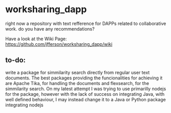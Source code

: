 # worksharing_dapp
right now a repository with text refference for DAPPs related to collaborative work. do you have any recommendations?

Have a look at the Wiki Page: https://github.com/jfferson/worksharing_dapp/wiki

## to-do:

write a package for simmilarity search directly from regular user text documents.
The best packages providing the funcionalities for achieving it are Apache Tika, for handling the documents and flexsearch, for the simmilarity search.
On my latest attempt I was trying to use primarilly nodejs for the package, however with the lack of success on integrating Java, with well defined behaviour, I may instead change it to a Java or Python package integrating nodejs
